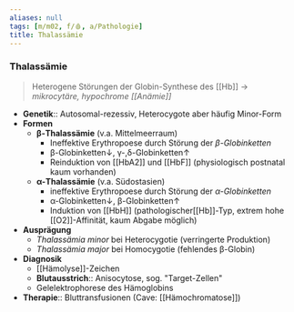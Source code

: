 ```yaml
---
aliases: null
tags: [m/m02, f/🩸, a/Pathologie]
title: Thalassämie
---
```

### Thalassämie 
> Heterogene Störungen der Globin-Synthese des [[Hb]] → *mikrocytäre, hypochrome [[Anämie]]*
- **Genetik**:: Autosomal-rezessiv, Heterocygote aber häufig Minor-Form
- **Formen**
	- **β-Thalassämie** (v.a. Mittelmeerraum)
		- Ineffektive Erythropoese durch Störung der *β-Globinketten*
		- β-Globinketten↓, γ-,δ-Globinketten↑ 
		- Reinduktion von [[HbA2]] und [[HbF]] (physiologisch postnatal kaum vorhanden)
	- **α-Thalassämie** (v.a. Südostasien)
		- ineffektive Erythropoese durch Störung der *α-Globinketten*
		- α-Globinketten↓, β-Globinketten↑
		- Induktion von [[HbH]] (pathologischer[[Hb]]-Typ, extrem hohe [[O2]]-Affinität, kaum Abgabe möglich)
- **Ausprägung**
	- *Thalassämia minor* bei Heterocygotie (verringerte Produktion)
	- *Thalassämia major* bei Homocygotie (fehlendes β-Globin)
- **Diagnosik**
	- [[Hämolyse]]-Zeichen
	- **Blutausstrich**:: Anisocytose, sog. "Target-Zellen"
	- Gelelektrophorese des Hämoglobins
- **Therapie**:: Bluttransfusionen (Cave: [[Hämochromatose]])